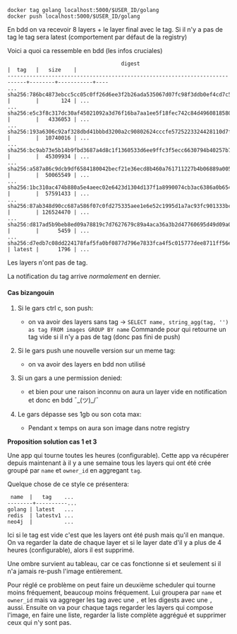 ```
docker tag golang localhost:5000/$USER_ID/golang 
docker push localhost:5000/$USER_ID/golang 
```

En bdd on va recevoir 8 layers + le layer final avec le tag.
Si il n'y a pas de tag le tag sera latest (comportement par défaut de la registry)

Voici a quoi ca ressemble en bdd (les infos cruciales)

```
                                    digest                                  |  tag   |   size    |           
----------------------------------------------------------------------------+--------+-----------+----
... sha256:786bc4873ebcc5cc05c0ff26d6ee3f2b26ada535067d07fc98f3ddb0ef4cd7c5 |        |       124 | ...
... sha256:e5c3f8c317dc30af45021092a3d76f16ba7aa1ee5f18fec742c84d4960818580 |        |   4336053 | ...
... sha256:193a6306c92af328dbd41bbbd3200a2c90802624cccfe5725223324428110d7f |        |  10740016 | ...
... sha256:bc9ab73e5b14b9fbd3687a4d8c1f1360533d6ee9ffc3f5ecc6630794b40257b7 |        |  45309934 | ...
... sha256:a587a86c9dcb9df6584180042becf21e36ecd8b460a761711227b4b06889a005 |        |  50065549 | ...
... sha256:1bc310ac474b880a5e4aeec02e6423d1304d137f1a8990074cb3ac6386a0b654 |        |  57591433 | ...
... sha256:87ab348d90cc687a586f07c0fd275335aee1e6e52c1995d1a7ac93fc901333bc |        | 126524470 | ...
... sha256:d817ad5b9beb8ed09a78819c7d7627679c89a4aca36a3b2d47760695d49d09a0 |        |      5459 | ...
... sha256:d7edb7c08dd224178faf5fa0bf0877d796e7833fca4f5c015777dee8711ff56e | latest |      1796 | ...

```

Les layers n'ont pas de tag.

La notification du tag arrive *normalement* en dernier.

#### Cas bizangouin

1. Si le gars ctrl c, son push:
    - on va avoir des layers sans tag 
    -> `SELECT name, string_agg(tag, '') as tag FROM images GROUP BY name`
    Commande pour qui retourne un tag vide si il n'y a pas de tag (donc pas fini de push)

2. Si le gars push une nouvelle version sur un meme tag:
    - on va avoir des layers en bdd non utilisé
 
3. Si un gars a une permission denied:
    - et bien pour une raison inconnu on aura un layer vide en notification et donc en bdd ¯\_(ツ)_/¯

4. Le gars dépasse ses 1gb ou son cota max:
    - Pendant x temps on aura son image dans notre registry 
 
 
 __Proposition solution cas 1 et 3__
 
 Une app qui tourne toutes les heures (configurable). Cette app va récupérer depuis maintenant à il y a une semaine
 tous les layers qui ont été crée groupé par `name` et `owner_id` en aggregant `tag`. 
 
 Quelque chose de ce style ce présentera:
 ```
  name  |   tag    ...
--------+----------...
 golang | latest   ...
 redis  | latestv1 ...
 neo4j  |          ...
```

Ici si le tag est vide c'est que les layers ont été push mais qu'il en manque.
On va regarder la date de chaque layer et si le layer date d'il y a plus de 4 heures (configurable), alors il est supprimé.

Une ombre survient au tableau, car ce cas fonctionne si et seulement si il n'a jamais re-push l'image entièrement.

Pour réglé ce problème on peut faire un deuxième scheduler qui tourne moins fréquement, beaucoup moins fréquement.
Lui groupera par `name` et `owner_id` mais va aggreger les tag avec une `,` et les digests avec une `,` aussi.
Ensuite on va pour chaque tags regarder les layers qui compose l'image, en faire une liste, regarder la liste complète 
aggrégué et supprimer ceux qui n'y sont pas.

